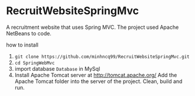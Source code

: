 # RecruitWebsiteSpringMvc

A recruitment website that uses Spring MVC.
The project used Apache NetBeans to code.

how to install
1. `git clone https://github.com/minhncq99/RecruitWebsiteSpringMvc.git`
2. `cd SpringWebMvc`
3. import database `Database` in MySql
4. Install Apache Tomcat server at http://tomcat.apache.org/
   Add the Apache Tomcat folder into the server of the project.
   Clean, build and run.

